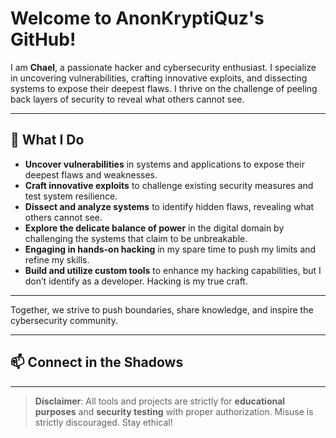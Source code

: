# Welcome to AnonKryptiQuz's GitHub!

I am **Chael**, a passionate hacker and cybersecurity enthusiast. I specialize in uncovering vulnerabilities, crafting innovative exploits, and dissecting systems to expose their deepest flaws. I thrive on the challenge of peeling back layers of security to reveal what others cannot see.

---

## 🔧 What I Do
- **Uncover vulnerabilities** in systems and applications to expose their deepest flaws and weaknesses.
- **Craft innovative exploits** to challenge existing security measures and test system resilience.
- **Dissect and analyze systems** to identify hidden flaws, revealing what others cannot see.
- **Explore the delicate balance of power** in the digital domain by challenging the systems that claim to be unbreakable.
- **Engaging in hands-on hacking** in my spare time to push my limits and refine my skills.
- **Build and utilize custom tools** to enhance my hacking capabilities, but I don’t identify as a developer. Hacking is my true craft.

---

Together, we strive to push boundaries, share knowledge, and inspire the cybersecurity community.

---

## 📫 **Connect in the Shadows**

---

> **Disclaimer**: All tools and projects are strictly for **educational purposes** and **security testing** with proper authorization. Misuse is strictly discouraged. Stay ethical!


